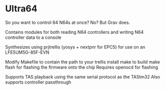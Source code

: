 # Ultra64
So you want to control 64 N64s at once? No? But Grav does.

Contains modules for both reading N64 controllers and writing N64 controller data to a console

Synthesizes using prjtrellis (yosys + nextpnr for EPC5) for use on an LFE5UM5G-85F-EVN

Modify Makefile to contain the path to your trellis install
make to build
make flash for flashing the firmware onto the chip
Requires openocd for flashing

Supports TAS playback using the same serial protocol as the TAStm32
Also supports controller passthrough

